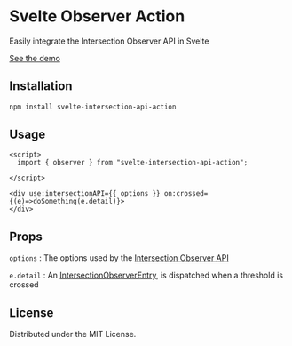 # Svelte Observer Action

Easily integrate the Intersection Observer API in Svelte

<a href="https://anotherempty.github.io/svelte-intersection-api-action"> See the demo</a>

## Installation

```sh
npm install svelte-intersection-api-action
```

## Usage

```svelte
<script>
  import { observer } from "svelte-intersection-api-action";

</script>

<div use:intersectionAPI={{ options }} on:crossed={(e)=>doSomething(e.detail)}>
</div>
```

## Props

`options` : The options used by the [Intersection Observer API](https://developer.mozilla.org/en-US/docs/Web/API/Intersection_Observer_API)

`e.detail` : An [IntersectionObserverEntry](https://developer.mozilla.org/en-US/docs/Web/API/IntersectionObserverEntry), is dispatched when a threshold is crossed

## License

Distributed under the MIT License. 